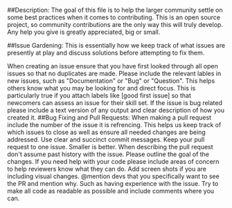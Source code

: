 ##Description:
The goal of this file is to help the larger community settle on some best practices when it comes to contributing. This is an open source project, so community contributions are the only way this will truly develop. Any help you give is greatly appreciated, big or small.

##Issue Gardening:
This is essentially how we keep track of what issues are presently at play and discuss solutions before attempting to fix them.

When creating an issue ensure that you have first looked through all open issues so that no duplicates are made.
Please include the relevant lables in new issues, such as "Documentation" or "Bug" or "Question". This helps others know what you may be looking for and direct focus. This is particularly true if you attach labels like [good first issue] so that newcomers can assess an issue for their skill set.
If the issue is bug related please include a text version of any output and clear description of how you created it.
##Bug Fixing and Pull Requests:
When making a pull request include the number of the issue it is refrencing. This helps us keep track of which issues to close as well as ensure all needed changes are being addressed.
Use clear and succinct commit messages.
Keep your pull request to one issue. Smaller is better.
When describing the pull request don't assume past history with the issue. Please outline the goal of the changes.
If you need help with your code please include areas of concern to help reviewers know what they can do.
Add screen shots if you are including visual changes.
@mention devs that you specifically want to see the PR and mention why. Such as having experience with the issue.
Try to make all code as readable as possible and include comments where you can.
